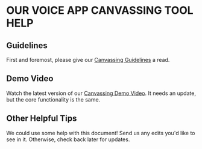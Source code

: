 # OUR VOICE APP CANVASSING TOOL HELP

## Guidelines

First and foremost, please give our [Canvassing Guidelines](docs/Canvassing-Guidelines.md) a read.

## Demo Video

Watch the latest version of our [Canvassing Demo Video](https://www.youtube.com/watch?v=rDPaKRpkznY&list=PLW00vkhdHDY_NHBCLwGP8h_aWymtUk1x3). It needs an update, but the core functionality is the same.

## Other Helpful Tips

We could use some help with this document! Send us any edits you'd like to see in it. Otherwise, check back later for updates.
